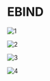 # EBIND

![1](https://im3.ezgif.com/tmp/ezgif-3-0c7a04411083.gif)

![2](https://im3.ezgif.com/tmp/ezgif-3-371ff2e0be5f.gif)

![3](https://im3.ezgif.com/tmp/ezgif-3-b69f960a0721.gif)

![4](https://im3.ezgif.com/tmp/ezgif-3-b69f960a0721.gif)
